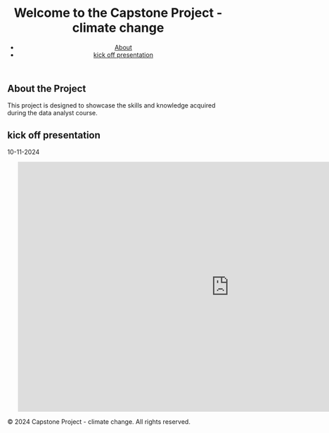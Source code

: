 
<body>
    <header>
        <h1>Welcome to the Capstone Project - climate change</h1>
        <nav>
            <ul>
                <li><a href="#about">About</a></li>
                <li><a href="#kick-off">kick off presentation</a></li>
            </ul>
        </nav>
    </header>
    <main>
        <section id="about">
            <h2>About the Project</h2>
            <p>This project is designed to showcase the skills and knowledge acquired during the data analyst course.</p>
        </section>
        <section id="kick-off">
            <h2>kick off presentation</h2>
            <p>10-11-2024</p>
            <ul>
                <iframe src="https://docs.google.com/presentation/d/e/2PACX-1vTbJwEkgX0n9XImghjGs-wpSVCqqFIdgt0B7jjQJ34NRtKaTXCqJoc-X9FYO7sSc4lo85qCKvw6wADh/embed?start=true&loop=true&delayms=3000" frameborder="0" width="960" height="569" allowfullscreen="true" mozallowfullscreen="true" webkitallowfullscreen="true"></iframe>
            </ul>
        </section>
    </main>
    <footer>
        <p>&copy; 2024 Capstone Project - climate change. All rights reserved.</p>
    </footer>
</body>
</html>
